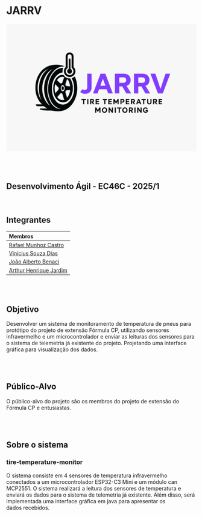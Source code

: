 # JARRV
<div align="left">
  <img src="imagens/LogoJARRVofc.png" alt="Logo" width="600"/>
</div>

<br><br>

## Desenvolvimento Ágil - EC46C - 2025/1

<br>

## Integrantes
| Membros |
|:--------|
| [Rafael Munhoz Castro](https://github.com/RafinhaW74) |
| [Vinícius Souza Dias](https://www.google.com/?hl=pt_BR) |
| [João Alberto Benaci](https://www.google.com/?hl=pt_BR) |
| [Arthur Henrique Jardim](https://www.google.com/?hl=pt_BR) |


<br><br>

## Objetivo
Desenvolver um sistema de monitoramento de temperatura de pneus para protótipo do projeto de extensão Fórmula CP, utilizando sensores infravermelho e um microcontrolador e enviar as leituras dos sensores para o sistema de telemetria já existente do projeto. Projetando uma interface gráfica para visualização dos dados.

<br><br>

## Público-Alvo
O público-alvo do projeto são os membros do projeto de extensão do Fórmula CP e entusiastas.

<br><br>

## Sobre o sistema
### tire-temperature-monitor
O sistema consiste em 4 sensores de temperatura infravermelho conectados a um microcontrolador ESP32-C3 Mini e um módulo can MCP2551. O sistema realizará a leitura dos sensores de temperatura e enviará os dados para o sistema de telemetria já existente. Além disso, será implementada uma interface gráfica em java para apresentar os dados recebidos.

